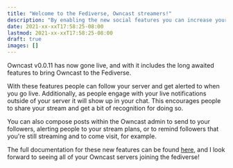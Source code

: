 ```yaml
---
title: "Welcome to the Fediverse, Owncast streamers!"
description: "By enabling the new social features you can increase your stream's reach."
date: 2021-xx-xxT17:58:25-08:00
lastmod: 2021-xx-xxT17:58:25-08:00
draft: true
images: []
---
```


Owncast v0.0.11 has now gone live, and with it includes the long awaited features to bring Owncast to the Fediverse.

With these features people can follow your server and get alerted to when you go live. Additionally, as people engage with your live notifications outside of your server it will show up in your chat. This encourages people to share your stream and get a bit of recognition for doing so.

You can also compose posts within the Owncast admin to send to your followers, alerting people to your stream plans, or to remind followers that you're still streaming and to come visit, for example.

The full documentation for these new features can be found [here](/docs/social), and I look forward to seeing all of your Owncast servers joining the fediverse!
